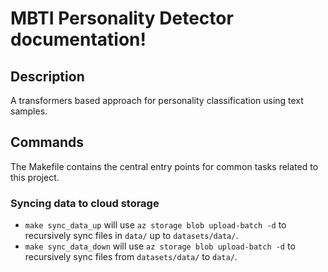 # MBTI Personality Detector documentation!

## Description

A transformers based approach for personality classification using text samples.

## Commands

The Makefile contains the central entry points for common tasks related to this project.

### Syncing data to cloud storage

* `make sync_data_up` will use `az storage blob upload-batch -d` to recursively sync files in `data/` up to `datasets/data/`.
* `make sync_data_down` will use `az storage blob upload-batch -d` to recursively sync files from `datasets/data/` to `data/`.


